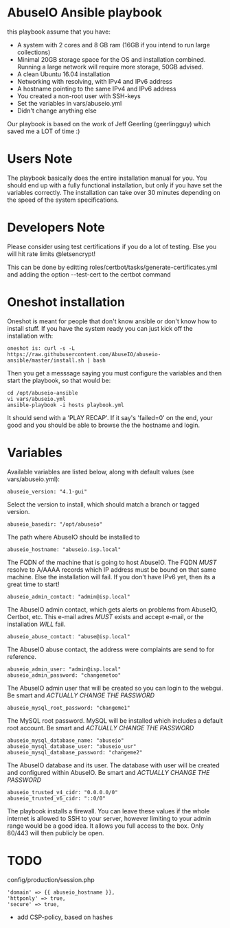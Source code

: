 # AbuseIO Ansible playbook

this playbook assume that you have:

- A system with 2 cores and 8 GB ram (16GB if you intend to run large collections)
- Minimal 20GB storage space for the OS and installation combined. Running a large network will require more storage, 50GB advised.
- A clean Ubuntu 16.04 installation
- Networking with resolving, with IPv4 and IPv6 address
- A hostname pointing to the same IPv4 and IPv6 address
- You created a non-root user with SSH-keys
- Set the variables in vars/abuseio.yml
- Didn't change anything else

Our playbook is based on the work of Jeff Geerling (geerlingguy) which saved me a LOT of time :)

# Users Note

The playbook basically does the entire installation manual for you. You should end up with a fully functional installation, but only
if you have set the variables correctly. The installation can take over 30 minutes depending on the speed of the system specifications.

# Developers Note

Please consider using test certifications if you do a lot of testing. Else you will hit rate limits @letsencrypt!

This can be done by editting roles/certbot/tasks/generate-certificates.yml and adding the option --test-cert to the certbot command

# Oneshot installation

Oneshot is meant for people that don't know ansible or don't know how to install stuff. If you have the system ready you can just kick off the installation with:

    oneshot is: curl -s -L https://raw.githubusercontent.com/AbuseIO/abuseio-ansible/master/install.sh | bash

Then you get a messsage saying you must configure the variables and then start the playbook, so that would be:

    cd /opt/abuseio-ansible
    vi vars/abuseio.yml
    ansible-playbook -i hosts playbook.yml

It should send with a 'PLAY RECAP'. If it say's 'failed=0' on the end, your good and you should be able to browse the the hostname and login.

# Variables

Available variables are listed below, along with default values (see vars/abuseio.yml):

    abuseio_version: "4.1-gui"

Select the version to install, which should match a branch or tagged version.

    abuseio_basedir: "/opt/abuseio"

The path where AbuseIO should be installed to

    abuseio_hostname: "abuseio.isp.local"

The FQDN of the machine that is going to host AbuseIO. The FQDN *MUST* resolve to A/AAAA records which IP address must be bound on that same machine.
Else the installation will fail. If you don't have IPv6 yet, then its a great time to start!

    abuseio_admin_contact: "admin@isp.local"

The AbuseIO admin contact, which gets alerts on problems from AbuseIO, Certbot, etc. This e-mail adres *MUST* exists and accept e-mail, or the
installation *WILL* fail. 

    abuseio_abuse_contact: "abuse@isp.local"

The AbuseIO abuse contact, the address were complaints are send to for reference.

    abuseio_admin_user: "admin@isp.local"
    abuseio_admin_password: "changemetoo"

The AbuseIO admin user that will be created so you can login to the webgui. Be smart and *ACTUALLY CHANGE THE PASSWORD*

    abuseio_mysql_root_password: "changeme1"

The MySQL root password. MySQL will be installed which includes a default root account. Be smart and *ACTUALLY CHANGE THE PASSWORD*

    abuseio_mysql_database_name: "abuseio"
    abuseio_mysql_database_user: "abuseio_usr"
    abuseio_mysql_database_password: "changeme2"

The AbuseIO database and its user. The database with user will be created and configured within AbuseIO. Be smart and *ACTUALLY CHANGE THE PASSWORD*

    abuseio_trusted_v4_cidr: "0.0.0.0/0"
    abuseio_trusted_v6_cidr: "::0/0"

The playbook installs a firewall. You can leave these values if the whole internet is allowed to SSH to your server, however limiting to your admin
range would be a good idea. It allows you full access to the box. Only 80/443 will then publicly be open.

# TODO
config/production/session.php

    'domain' => {{ abuseio_hostname }},
    'httponly' => true,
    'secure' => true,

* add CSP-policy, based on hashes

